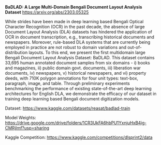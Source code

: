 **BaDLAD: A Large Multi-Domain Bengali Document Layout Analysis Dataset**
https://arxiv.org/abs/2303.05325

While strides have been made in deep learning based Bengali Optical Character Recognition (OCR) in the past decade, the absence of large Document Layout Analysis (DLA) datasets has hindered the application of OCR in document transcription, e.g., transcribing historical documents and newspapers. Moreover, rule-based DLA systems that are currently being employed in practice are not robust to domain variations and out-of-distribution layouts. To this end, we present the first multidomain large Bengali Document Layout Analysis Dataset: BaDLAD. This dataset contains 33,695 human annotated document samples from six domains - i) books and magazines, ii) public domain govt. documents, iii) liberation war documents, iv) newspapers, v) historical newspapers, and vi) property deeds, with 710K polygon annotations for four unit types: text-box, paragraph, image, and table. Through preliminary experiments benchmarking the performance of existing state-of-the-art deep learning architectures for English DLA, we demonstrate the efficacy of our dataset in training deep learning based Bengali document digitization models.

Dataset: https://www.kaggle.com/datasets/reasat/badlad-train

Model Weights: https://drive.google.com/drive/folders/1CR3UkFA6hbPU1YxnjuHxB4ig-CMRjlmf?usp=sharing

Kaggle Competition: https://www.kaggle.com/competitions/dlsprint2/data


